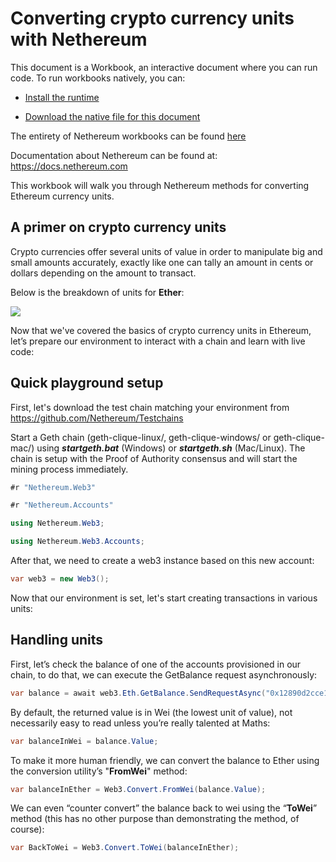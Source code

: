 # Converting crypto currency units with Nethereum

This document is a Workbook, an interactive document where you can run code.
To run workbooks natively, you can:
* [Install the runtime](https://docs.microsoft.com/en-us/xamarin/tools/workbooks/install)

* [Download the native file for this document](http://docs.nethereum.com/en/latest/Nethereum.Workbooks/docs/nethereum-converting-units.workbook)

The entirety of Nethereum workbooks can be found [here](https://github.com/Nethereum/Nethereum.Workbooks)

Documentation about Nethereum can be found at: <https://docs.nethereum.com>

This workbook will walk you through Nethereum methods for converting Ethereum currency units.

## A primer on crypto currency units

Crypto currencies offer several units of value in order to manipulate big and small amounts accurately, exactly like one can tally an amount in cents or dollars depending on the amount to transact.

Below is the breakdown of units for **Ether**:

![](https://github.com/Nethereum/Nethereum.Workbooks/raw/master/docs/screenshots/EtherUnitConversionTable.jpg)

Now that we've covered the basics of crypto currency units in Ethereum, let’s prepare our environment to interact with a chain and learn with live code:

## Quick playground setup

First, let's download the test chain matching your environment from <https://github.com/Nethereum/Testchains>

Start a Geth chain (geth-clique-linux/, geth-clique-windows/ or geth-clique-mac/) using **_startgeth.bat_** (Windows) or **_startgeth.sh_** (Mac/Linux). The chain is setup with the Proof of Authority consensus and will start the mining process immediately.

```csharp
#r "Nethereum.Web3"
```

```csharp
#r "Nethereum.Accounts"
```

```csharp
using Nethereum.Web3;
```

```csharp
using Nethereum.Web3.Accounts;
```

After that, we need to create a web3 instance based on this new account:

```csharp
var web3 = new Web3();
```

Now that our environment is set, let's start creating transactions in various units:

## Handling units

First, let’s check the balance of one of the accounts provisioned in our chain, to do that, we can execute the GetBalance request asynchronously:

```csharp
var balance = await web3.Eth.GetBalance.SendRequestAsync("0x12890d2cce102216644c59daE5baed380d84830c");
```

By default, the returned value is in Wei (the lowest unit of value), not necessarily easy to read unless you’re really talented at Maths:

```csharp
var balanceInWei = balance.Value;
```

To make it more human friendly, we can convert the balance to Ether using the conversion utility’s "**FromWei**" method:

```csharp
var balanceInEther = Web3.Convert.FromWei(balance.Value);
```

We can even “counter convert” the balance back to wei using the “**ToWei**” method (this has no other purpose than demonstrating the method, of course):

```csharp
var BackToWei = Web3.Convert.ToWei(balanceInEther);
```
